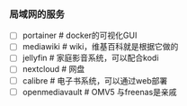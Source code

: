 ### 局域网的服务



- [ ] portainer     # docker的可视化GUI
- [ ] mediawiki     # wiki，维基百科就是根据它做的
- [ ] jellyfin      # 家庭影音系统，可以配合kodi
- [ ] nextcloud     # 网盘
- [ ] calibre       # 电子书系统，可以通过web部署
- [ ] openmediavault  # OMV5 与freenas是亲戚
